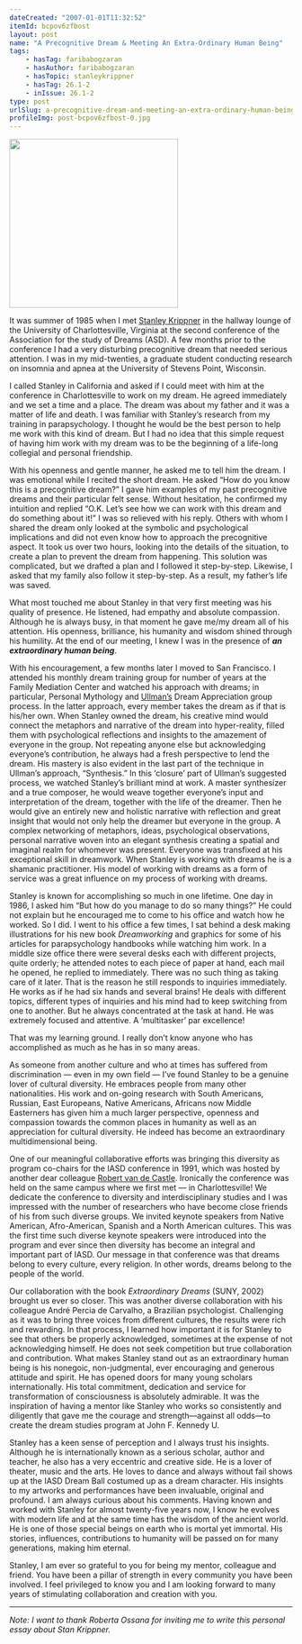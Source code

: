```yaml
---
dateCreated: "2007-01-01T11:32:52"
itemId: bcpov6zfbost
layout: post
name: "A Precognitive Dream & Meeting An Extra-Ordinary Human Being"
tags:
    - hasTag: faribabogzaran
    - hasAuthor: faribabogzaran
    - hasTopic: stanleykrippner
    - hasTag: 26.1-2
    - inIssue: 26.1-2
type: post
urlSlug: a-precognitive-dream-and-meeting-an-extra-ordinary-human-being
profileImg: post-bcpov6zfbost-0.jpg
---
```


<img src="../images/post-bcpov6zfbost-0.jpg" width="300px" height="auto"/>

It was summer of 1985 when I met [Stanley Krippner](../@stanleykrippner) in the hallway lounge of the University of Charlottesville, Virginia at the second conference of the Association for the study of Dreams (ASD). A few months prior to the conference I had a very disturbing precognitive dream that needed serious attention. I was in my mid-twenties, a graduate student conducting research on insomnia and apnea at the University of Stevens Point, Wisconsin.

I called Stanley in California and asked if I could meet with him at the conference in Charlottesville to work on my dream. He agreed immediately and we set a time and a place. The dream was about my father and it was a matter of life and death. I was familiar with Stanley’s research from my training in parapsychology. I thought he would be the best person to help me work with this kind of dream. But I had no idea that this simple request of having him work with my dream was to be the beginning of a life-long collegial and personal friendship.

With his openness and gentle manner, he asked me to tell him the dream. I was emotional while I recited the short dream. He asked “How do you know this is a precognitive dream?” I gave him examples of my past precognitive dreams and their particular felt sense. Without hesitation, he confirmed my intuition and replied “O.K. Let’s see how we can work with this dream and do something about it!” I was so relieved with his reply. Others with whom I shared the dream only looked at the symbolic and psychological implications and did not even know how to approach the precognitive aspect. It took us over two hours, looking into the details of the situation, to create a plan to prevent the dream from happening. This solution was complicated, but we drafted a plan and I followed it step-by-step. Likewise, I asked that my family also follow it step-by-step. As a result, my father’s life was saved.

What most touched me about Stanley in that very first meeting was his quality of presence. He listened, had empathy and absolute compassion. Although he is always busy, in that moment he gave me/my dream all of his attention. His openness, brilliance, his humanity and wisdom shined through his humility. At the end of our meeting, I knew I was in the presence of **_an extraordinary human being_**.

With his encouragement, a few months later I moved to San Francisco. I attended his monthly dream training group for number of years at the Family Mediation Center and watched his approach with dreams; in particular, Personal Mythology and [Ullman’s](../@montagueullman) Dream Appreciation group process. In the latter approach, every member takes the dream as if that is his/her own. When Stanley owned the dream, his creative mind would connect the metaphors and narrative of the dream into hyper-reality, filled them with psychological reflections and insights to the amazement of everyone in the group. Not repeating anyone else but acknowledging everyone’s contribution, he always had a fresh perspective to lend the dream. His mastery is also evident in the last part of the technique in Ullman’s approach, “Synthesis.” In this ‘closure’ part of Ullman’s suggested process, we watched Stanley’s brilliant mind at work. A master synthesizer and a true composer, he would weave together everyone’s input and interpretation of the dream, together with the life of the dreamer. Then he would give an entirely new and holistic narrative with reflection and great insight that would not only help the dreamer but everyone in the group. A complex networking of metaphors, ideas, psychological observations, personal narrative woven into an elegant synthesis creating a spatial and imaginal realm for whomever was present. Everyone was transfixed at his exceptional skill in dreamwork. When Stanley is working with dreams he is a shamanic practitioner. His model of working with dreams as a form of service was a great influence on my process of working with dreams.

Stanley is known for accomplishing so much in one lifetime. One day in 1986, I asked him “But how do you manage to do so many things?” He could not explain but he encouraged me to come to his office and watch how he worked. So I did. I went to his office a few times, I sat behind a desk making illustrations for his new book _Dreamworking_ and graphics for some of his articles for parapsychology handbooks while watching him work. In a middle size office there were several desks each with different projects, quite orderly; he attended notes to each piece of paper at hand, each mail he opened, he replied to immediately. There was no such thing as taking care of it later. That is the reason he still responds to inquiries immediately. He works as if he had six hands and several brains! He deals with different topics, different types of inquiries and his mind had to keep switching from one to another. But he always concentrated at the task at hand. He was extremely focused and attentive. A ‘multitasker’ par excellence!

That was my learning ground. I really don’t know anyone who has accomplished as much as he has in so many areas.

As someone from another culture and who at times has suffered from discrimination — even in my own field — I’ve found Stanley to be a genuine lover of cultural diversity. He embraces people from many other nationalities. His work and on-going research with South Americans, Russian, East Europeans, Native Americans, Africans now Middle Easterners has given him a much larger perspective, openness and compassion towards the common places in humanity as well as an appreciation for cultural diversity. He indeed has become an extraordinary multidimensional being.

One of our meaningful collaborative efforts was bringing this diversity as program co-chairs for the IASD conference in 1991, which was hosted by another dear colleague [Robert van de Castle](../@bobvandecastle). Ironically the conference was held on the same campus where we first met — in Charlottesville! We dedicate the conference to diversity and interdisciplinary studies and I was impressed with the number of researchers who have become close friends of his from such diverse groups. We invited keynote speakers from Native American, Afro-American, Spanish and a North American cultures. This was the first time such diverse keynote speakers were introduced into the program and ever since then diversity has become an integral and important part of IASD. Our message in that conference was that dreams belong to every culture, every religion. In other words, dreams belong to the people of the world.

Our collaboration with the book _Extraordinary Dreams_ (SUNY, 2002) brought us ever so closer. This was another diverse collaboration with his colleague André Percia de Carvalho, a Brazilian psychologist. Challenging as it was to bring three voices from different cultures, the results were rich and rewarding. In that process, I learned how important it is for Stanley to see that others be properly acknowledged, sometimes at the expense of not acknowledging himself. He does not seek competition but true collaboration and contribution. What makes Stanley stand out as an extraordinary human being is his nonegoic, non-judgmental, ever encouraging and generous attitude and spirit. He has opened doors for many young scholars internationally. His total commitment, dedication and service for transformation of consciousness is absolutely admirable. It was the inspiration of having a mentor like Stanley who works so consistently and diligently that gave me the courage and strength—against all odds—to create the dream studies program at John F. Kennedy U.

Stanley has a keen sense of perception and I always trust his insights. Although he is internationally known as a serious scholar, author and teacher, he also has a very eccentric and creative side. He is a lover of theater, music and the arts. He loves to dance and always without fail shows up at the IASD Dream Ball costumed up as a dream character. His insights to my artworks and performances have been invaluable, original and profound. I am always curious about his comments. Having known and worked with Stanley for almost twenty-five years now, I know he evolves with modern life and at the same time has the wisdom of the ancient world. He is one of those special beings on earth who is mortal yet immortal. His stories, influences, contributions to humanity will be passed on for many generations, making him eternal.

Stanley, I am ever so grateful to you for being my mentor, colleague and friend. You have been a pillar of strength in every community you have been involved. I feel privileged to know you and I am looking forward to many years of stimulating collaboration and creation with you.

<hr>

_Note: I want to thank Roberta Ossana for inviting me to write this personal essay about Stan Krippner._
